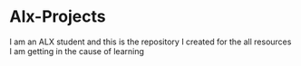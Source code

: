 # Alx-Projects
I am an ALX student and this is the repository I created for the all resources I am getting in the cause of learning
